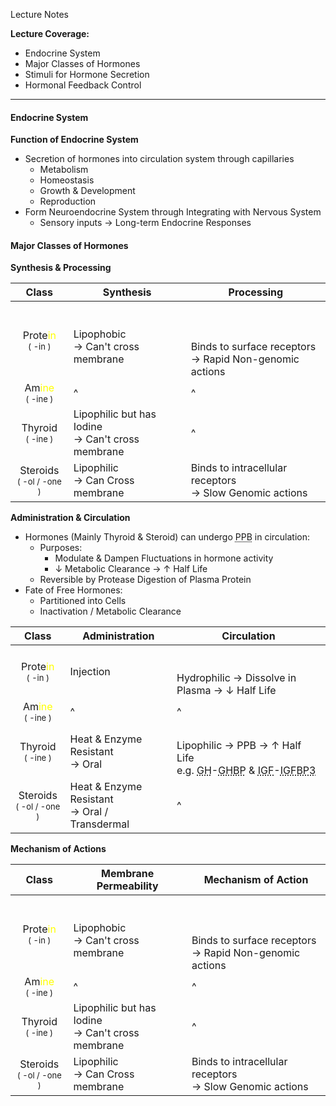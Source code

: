 Lecture Notes

**Lecture Coverage:**
- Endocrine System
- Major Classes of Hormones
- Stimuli for Hormone Secretion
- Hormonal Feedback Control

---
#### **Endocrine System**
**Function of Endocrine System**
- Secretion of hormones into circulation system through capillaries
	- Metabolism
	- Homeostasis
	- Growth & Development
	- Reproduction
- Form Neuroendocrine System through Integrating with Nervous System
	- Sensory inputs → Long-term Endocrine Responses


#### **Major Classes of Hormones**
**Synthesis & Processing**

|                                 Class                                  | Synthesis                                            | Processing                                                            |
| :--------------------------------------------------------------------: | ---------------------------------------------------- | --------------------------------------------------------------------- |
| Prote<font color=yellow>in</font><br><font size="2">( -in )</font><br> | <br>Lipophobic <br>→ Can't cross membrane            | <br><br><br>Binds to surface receptors<br>→ Rapid Non-genomic actions |
|  Am<font color="yellow">ine</font><br><font size="2">( -ine )</font>   | ^                                                    | ^                                                                     |
|               Thyroid<br><font size="2">( -ine )</font>                | Lipophilic but has Iodine <br>→ Can't cross membrane | ^                                                                     |
|            Steroids<br><font size="2">( -ol / -one )</font>            | Lipophilic<br>→ Can Cross membrane                   | Binds to intracellular receptors<br>→ Slow Genomic actions            |

**Administration & Circulation**
- Hormones (Mainly Thyroid & Steroid) can undergo <abbr Title="Plasma Protein Binding">PPB</abbr> in circulation:
	- Purposes:
		- Modulate & Dampen Fluctuations in hormone activity
		- ↓ Metabolic Clearance → ↑ Half Life
	- Reversible by Protease Digestion of Plasma Protein
- Fate of Free Hormones:
	- Partitioned into Cells
	- Inactivation / Metabolic Clearance

|                                 Class                                  | Administration                                  | Circulation                                                                                                                                                                                                                                                                |
| :--------------------------------------------------------------------: | ----------------------------------------------- | -------------------------------------------------------------------------------------------------------------------------------------------------------------------------------------------------------------------------------------------------------------------------- |
| Prote<font color=yellow>in</font><br><font size="2">( -in )</font><br> | Injection                                       | <br><br>Hydrophilic → Dissolve in Plasma → ↓ Half Life                                                                                                                                                                                                                     |
|  Am<font color="yellow">ine</font><br><font size="2">( -ine )</font>   | ^                                               | ^                                                                                                                                                                                                                                                                          |
|               Thyroid<br><font size="2">( -ine )</font>                | Heat & Enzyme Resistant<br>→ Oral               | <br>Lipophilic → PPB → ↑ Half Life<br>e.g. <abbr Title="Growth Hormone">GH</abbr>-<abbr Title="Growth Hormone Binding Proteins">GHBP</abbr> & <abbr Title="Insulin-like Growth Factor">IGF</abbr>-<abbr Title="Insulin-like Growth Factor Binding Protein 3">IGFBP3</abbr> |
|            Steroids<br><font size="2">( -ol / -one )</font>            | Heat & Enzyme Resistant<br>→ Oral / Transdermal | ^                                                                                                                                                                                                                                                                          |

**Mechanism of Actions**

|                                 Class                                  | Membrane Permeability                                | Mechanism of Action                                                   |
| :--------------------------------------------------------------------: | ---------------------------------------------------- | --------------------------------------------------------------------- |
| Prote<font color=yellow>in</font><br><font size="2">( -in )</font><br> | <br>Lipophobic <br>→ Can't cross membrane            | <br><br><br>Binds to surface receptors<br>→ Rapid Non-genomic actions |
|  Am<font color="yellow">ine</font><br><font size="2">( -ine )</font>   | ^                                                    | ^                                                                     |
|               Thyroid<br><font size="2">( -ine )</font>                | Lipophilic but has Iodine <br>→ Can't cross membrane | ^                                                                     |
|            Steroids<br><font size="2">( -ol / -one )</font>            | Lipophilic<br>→ Can Cross membrane                   | Binds to intracellular receptors<br>→ Slow Genomic actions            |
